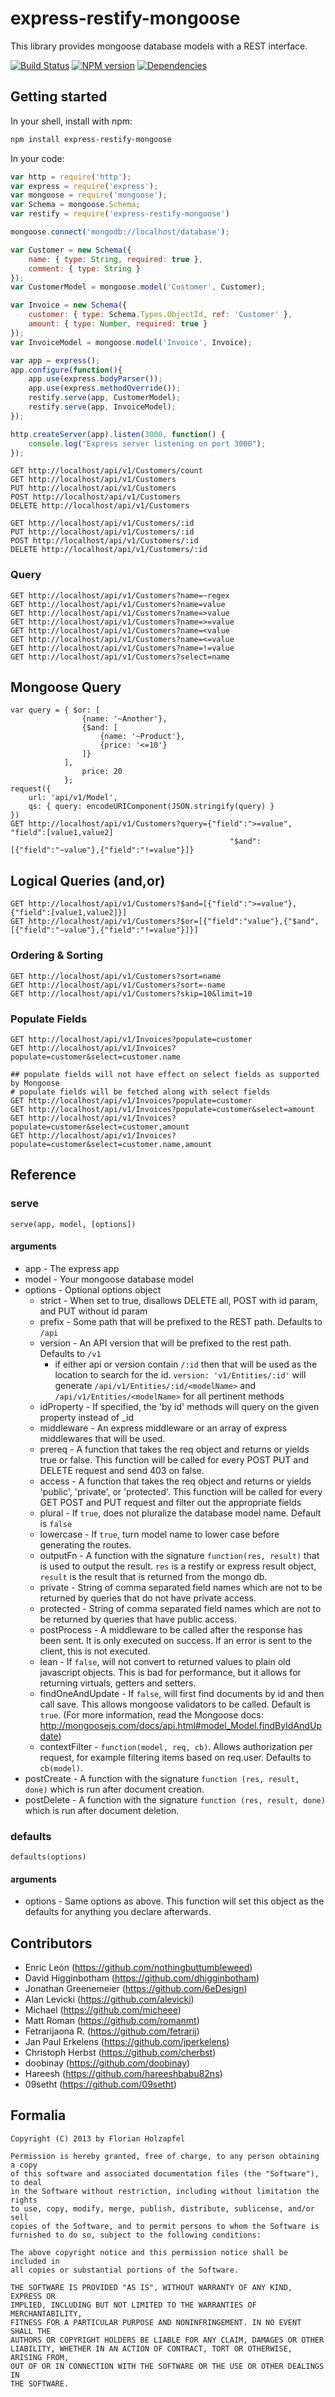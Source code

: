 # express-restify-mongoose
This library provides mongoose database models with a REST interface.

[![Build Status](https://travis-ci.org/florianholzapfel/express-restify-mongoose.png)](https://travis-ci.org/florianholzapfel/express-restify-mongoose)
[![NPM version](https://badge.fury.io/js/express-restify-mongoose.png)](http://badge.fury.io/js/express-restify-mongoose)
[![Dependencies](https://david-dm.org/florianholzapfel/express-restify-mongoose.png)](https://david-dm.org/florianholzapfel/express-restify-mongoose)

## Getting started

In your shell, install with npm:

```sh
npm install express-restify-mongoose
```

In your code:

```javascript
var http = require('http');
var express = require('express');
var mongoose = require('mongoose');
var Schema = mongoose.Schema;
var restify = require('express-restify-mongoose')

mongoose.connect('mongodb://localhost/database');

var Customer = new Schema({
	name: { type: String, required: true },
	comment: { type: String }
});
var CustomerModel = mongoose.model('Customer', Customer);

var Invoice = new Schema({
    customer: { type: Schema.Types.ObjectId, ref: 'Customer' },
	amount: { type: Number, required: true }
});
var InvoiceModel = mongoose.model('Invoice', Invoice);

var app = express();
app.configure(function(){
	app.use(express.bodyParser());
	app.use(express.methodOverride());
	restify.serve(app, CustomerModel);
	restify.serve(app, InvoiceModel);
});

http.createServer(app).listen(3000, function() {
	console.log("Express server listening on port 3000");
});
```

```
GET http://localhost/api/v1/Customers/count
GET http://localhost/api/v1/Customers
PUT http://localhost/api/v1/Customers
POST http://localhost/api/v1/Customers
DELETE http://localhost/api/v1/Customers

GET http://localhost/api/v1/Customers/:id
PUT http://localhost/api/v1/Customers/:id
POST http://localhost/api/v1/Customers/:id
DELETE http://localhost/api/v1/Customers/:id
```

### Query
```
GET http://localhost/api/v1/Customers?name=~regex
GET http://localhost/api/v1/Customers?name=value
GET http://localhost/api/v1/Customers?name=>value
GET http://localhost/api/v1/Customers?name=>=value
GET http://localhost/api/v1/Customers?name=<value
GET http://localhost/api/v1/Customers?name=<=value
GET http://localhost/api/v1/Customers?name=!=value
GET http://localhost/api/v1/Customers?select=name
```
## Mongoose Query
```
var query = { $or: [
                {name: '~Another'},
                {$and: [
                    {name: '~Product'},
                    {price: '<=10'}
                ]}
            ],
                price: 20
            };
request({
    url: 'api/v1/Model',
    qs: { query: encodeURIComponent(JSON.stringify(query) }
})
GET http://localhost/api/v1/Customers?query={"field":">=value", "field":[value1,value2]
                                                 "$and":[{"field":"~value"},{"field":"!=value"}]}
```
## Logical Queries (and,or)
```
GET http://localhost/api/v1/Customers?$and=[{"field":">=value"},{"field":[value1,value2]}]
GET http://localhost/api/v1/Customers?$or=[{"field":"value"},{"$and",[{"field":"~value"},{"field":"!=value"}]}]
```

### Ordering & Sorting
```
GET http://localhost/api/v1/Customers?sort=name
GET http://localhost/api/v1/Customers?sort=-name
GET http://localhost/api/v1/Customers?skip=10&limit=10
```

### Populate Fields
```
GET http://localhost/api/v1/Invoices?populate=customer
GET http://localhost/api/v1/Invoices?populate=customer&select=customer.name

## populate fields will not have effect on select fields as supported by Mongoose
# populate fields will be fetched along with select fields
GET http://localhost/api/v1/Invoices?populate=customer
GET http://localhost/api/v1/Invoices?populate=customer&select=amount
GET http://localhost/api/v1/Invoices?populate=customer&select=customer,amount
GET http://localhost/api/v1/Invoices?populate=customer&select=customer.name,amount

```

## Reference
### serve
```
serve(app, model, [options])
```

#### arguments
* app - The express app
* model - Your mongoose database model
* options - Optional options object
  * strict - When set to true, disallows DELETE all, POST with id param, and PUT without id param
  * prefix - Some path that will be prefixed to the REST path. Defaults to ```/api```
  * version - An API version that will be prefixed to the rest path. Defaults to ```/v1```
    * if either api or version contain ```/:id``` then that will be used as the location to search for the id. ```version: 'v1/Entities/:id'``` will generate ```/api/v1/Entities/:id/<modelName>``` and ```/api/v1/Entities/<modelName>``` for all pertinent methods
  * idProperty - If specified, the 'by id' methods will query on the given property instead of _id
  * middleware - An express middleware or an array of express middlewares that will be used.
  * prereq - A function that takes the req object and returns or yields true or false. This function will be called for every POST PUT and DELETE request and send 403 on false.
  * access - A function that takes the req object and returns or yields 'public', 'private', or 'protected'. This function will be called for every GET POST and PUT request and filter out the appropriate fields
  * plural - If ```true```, does not pluralize the database model name. Default is ```false```
  * lowercase - If ```true```, turn model name to lower case before generating the routes.
  * outputFn - A function with the signature ```function(res, result)``` that is used to output the result. ```res``` is a restify or express result object, ```result``` is the result that is returned from the mongo db.
  * private - String of comma separated field names which are not to be returned by queries that do not have private access.
  * protected - String of comma separated field names which are not to be returned by queries that have public access.
  * postProcess - A middleware to be called after the response has been sent.
    It is only executed on success.  If an error is sent to the client,
    this is not executed.
  * lean - If ```false```, will not convert to returned values to plain old javascript
    objects. This is bad for performance, but it allows for returning virtuals, getters    and setters.
  * findOneAndUpdate - If ```false```, will first find documents by id and then call save. This
    allows mongoose validators to be called. Default is ```true```.
    (For more information, read the Mongoose docs:
    http://mongoosejs.com/docs/api.html#model_Model.findByIdAndUpdate)
  * contextFilter - `function(model, req, cb)`. Allows authorization per request, for example filtering
items based on req.user. Defaults to `cb(model)`.
 * postCreate - A function with the signature `function (res, result, done)` which is run after document creation.
 * postDelete - A function with the signature `function (res, result, done)` which is run after document deletion.

### defaults
```
defaults(options)
```

#### arguments
* options - Same options as above. This function will set this object as the defaults for anything you declare afterwards.


## Contributors
* Enric León (https://github.com/nothingbuttumbleweed)
* David Higginbotham (https://github.com/dhigginbotham)
* Jonathan Greenemeier (https://github.com/6eDesign)
* Alan Levicki (https://github.com/alevicki)
* Michael (https://github.com/micheee)
* Matt Roman (https://github.com/romanmt)
* Fetrarijaona R. (https://github.com/fetrarij)
* Jan Paul Erkelens (https://github.com/jperkelens)
* Christoph Herbst (https://github.com/cherbst)
* doobinay (https://github.com/doobinay)
* Hareesh (https://github.com/hareeshbabu82ns)
* 09setht (https://github.com/09setht)

## Formalia

```
Copyright (C) 2013 by Florian Holzapfel

Permission is hereby granted, free of charge, to any person obtaining a copy
of this software and associated documentation files (the "Software"), to deal
in the Software without restriction, including without limitation the rights
to use, copy, modify, merge, publish, distribute, sublicense, and/or sell
copies of the Software, and to permit persons to whom the Software is
furnished to do so, subject to the following conditions:

The above copyright notice and this permission notice shall be included in
all copies or substantial portions of the Software.

THE SOFTWARE IS PROVIDED "AS IS", WITHOUT WARRANTY OF ANY KIND, EXPRESS OR
IMPLIED, INCLUDING BUT NOT LIMITED TO THE WARRANTIES OF MERCHANTABILITY,
FITNESS FOR A PARTICULAR PURPOSE AND NONINFRINGEMENT. IN NO EVENT SHALL THE
AUTHORS OR COPYRIGHT HOLDERS BE LIABLE FOR ANY CLAIM, DAMAGES OR OTHER
LIABILITY, WHETHER IN AN ACTION OF CONTRACT, TORT OR OTHERWISE, ARISING FROM,
OUT OF OR IN CONNECTION WITH THE SOFTWARE OR THE USE OR OTHER DEALINGS IN
THE SOFTWARE.
```
